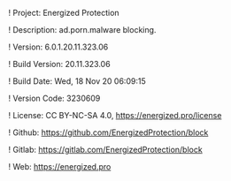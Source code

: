 ! Project: Energized Protection

! Description: ad.porn.malware blocking.

! Version: 6.0.1.20.11.323.06

! Build Version: 20.11.323.06

! Build Date: Wed, 18 Nov 20 06:09:15

! Version Code: 3230609

! License: CC BY-NC-SA 4.0, https://energized.pro/license

! Github: https://github.com/EnergizedProtection/block

! Gitlab: https://gitlab.com/EnergizedProtection/block


! Web: https://energized.pro
